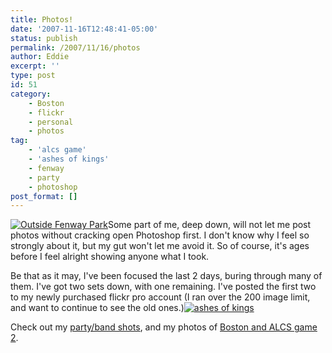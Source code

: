 ```yaml
---
title: Photos!
date: '2007-11-16T12:48:41-05:00'
status: publish
permalink: /2007/11/16/photos
author: Eddie
excerpt: ''
type: post
id: 51
category:
    - Boston
    - flickr
    - personal
    - photos
tag:
    - 'alcs game'
    - 'ashes of kings'
    - fenway
    - party
    - photoshop
post_format: []
---
```

[![Outside Fenway Park](http://farm3.static.flickr.com/2052/2037125504_838bd18b89_m.jpg "Outside Fenway Park")](http://flickr.com/photos/ed_welker/sets/72157603199931598/)Some part of me, deep down, will not let me post photos without cracking open Photoshop first. I don't know why I feel so strongly about it, but my gut won't let me avoid it. So of course, it's ages before I feel alright showing anyone what I took.

Be that as it may, I've been focused the last 2 days, buring through many of them. I've got two sets down, with one remaining. I've posted the first two to my newly purchased flickr pro account (I ran over the 200 image limit, and want to continue to see the old ones.)[![ashes of kings](http://farm3.static.flickr.com/2124/2034253840_d914f88ea1_m.jpg "ashes of kings")](http://flickr.com/photos/ed_welker/sets/72157603191451734/)

Check out my [party/band shots](http://flickr.com/photos/ed_welker/sets/72157603191451734/), and my photos of [Boston and ALCS game 2](http://flickr.com/photos/ed_welker/sets/72157603199931598/).